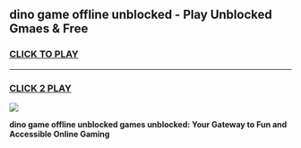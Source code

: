 
## dino game offline unblocked - Play Unblocked Gmaes & Free
<h3>
<a href="https://premium.freeplayer.one?title=dino_game_offline_unblocked&ref=19F">CLICK TO PLAY</a></h3>
<hr>

<h3>
<a href="https://premium.freeplayer.one?title=dino_game_offline_unblocked&ref=19F">CLICK 2 PLAY</a>
  
</h3>

<a href="https://premium.freeplayer.one?title=dino_game_offline_unblocked&ref=19F/"><img src="https://clearcache.store/games.png"></a>


**dino game offline unblocked games unblocked: Your Gateway to Fun and Accessible Online Gaming**
